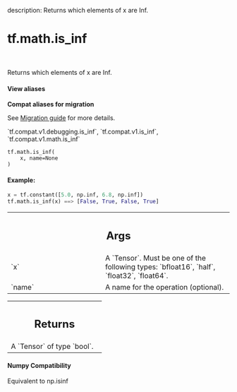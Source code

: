 description: Returns which elements of x are Inf.

<div itemscope itemtype="http://developers.google.com/ReferenceObject">
<meta itemprop="name" content="tf.math.is_inf" />
<meta itemprop="path" content="Stable" />
</div>

# tf.math.is_inf

<!-- Insert buttons and diff -->

<table class="tfo-notebook-buttons tfo-api nocontent" align="left">

</table>



Returns which elements of x are Inf.

<section class="expandable">
  <h4 class="showalways">View aliases</h4>
  <p>
<b>Compat aliases for migration</b>
<p>See
<a href="https://www.tensorflow.org/guide/migrate">Migration guide</a> for
more details.</p>
<p>`tf.compat.v1.debugging.is_inf`, `tf.compat.v1.is_inf`, `tf.compat.v1.math.is_inf`</p>
</p>
</section>

<pre class="devsite-click-to-copy prettyprint lang-py tfo-signature-link">
<code>tf.math.is_inf(
    x, name=None
)
</code></pre>



<!-- Placeholder for "Used in" -->



#### Example:



```python
x = tf.constant([5.0, np.inf, 6.8, np.inf])
tf.math.is_inf(x) ==> [False, True, False, True]
```

<!-- Tabular view -->
 <table class="responsive fixed orange">
<colgroup><col width="214px"><col></colgroup>
<tr><th colspan="2"><h2 class="add-link">Args</h2></th></tr>

<tr>
<td>
`x`
</td>
<td>
A `Tensor`. Must be one of the following types: `bfloat16`, `half`, `float32`, `float64`.
</td>
</tr><tr>
<td>
`name`
</td>
<td>
A name for the operation (optional).
</td>
</tr>
</table>



<!-- Tabular view -->
 <table class="responsive fixed orange">
<colgroup><col width="214px"><col></colgroup>
<tr><th colspan="2"><h2 class="add-link">Returns</h2></th></tr>
<tr class="alt">
<td colspan="2">
A `Tensor` of type `bool`.
</td>
</tr>

</table>



#### Numpy Compatibility
Equivalent to np.isinf


